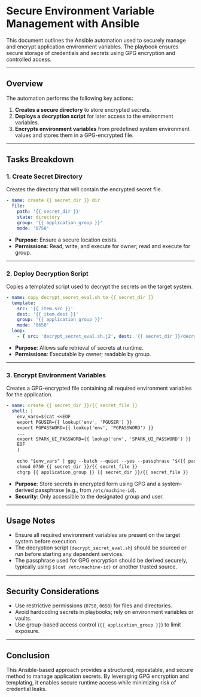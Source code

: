 
# Secure Environment Variable Management with Ansible

This document outlines the Ansible automation used to securely manage and encrypt application environment variables. The playbook ensures secure storage of credentials and secrets using GPG encryption and controlled access.

---

## Overview

The automation performs the following key actions:

1. **Creates a secure directory** to store encrypted secrets.
2. **Deploys a decryption script** for later access to the environment variables.
3. **Encrypts environment variables** from predefined system environment values and stores them in a GPG-encrypted file.

---

## Tasks Breakdown

### 1. Create Secret Directory

Creates the directory that will contain the encrypted secret file.

```yaml
- name: create {{ secret_dir }} dir
  file:
    path: '{{ secret_dir }}'
    state: directory
    group: '{{ application_group }}'
    mode: '0750'
```

- **Purpose**: Ensure a secure location exists.
- **Permissions**: Read, write, and execute for owner; read and execute for group.

---

### 2. Deploy Decryption Script

Copies a templated script used to decrypt the secrets on the target system.

```yaml
- name: copy decrypt_secret_eval.sh to {{ secret_dir }}
  template:
    src: '{{ item.src }}'
    dest: '{{ item.dest }}'
    group: '{{ application_group }}'
    mode: '0650'
  loop:
    - { src: 'decrypt_secret_eval.sh.j2', dest: '{{ secret_dir }}/decrypt_secret_eval.sh' }
```

- **Purpose**: Allows safe retrieval of secrets at runtime.
- **Permissions**: Executable by owner; readable by group.

---

### 3. Encrypt Environment Variables

Creates a GPG-encrypted file containing all required environment variables for the application.

```yaml
- name: create {{ secret_dir }}/{{ secret_file }}
  shell: |
    env_vars=$(cat <<EOF
    export PGUSER={{ lookup('env', 'PGUSER') }}
    export PGPASSWORD={{ lookup('env', 'PGPASSWORD') }}
    ...
    export SPARK_UI_PASSWORD={{ lookup('env', 'SPARK_UI_PASSWORD') }}
    EOF
    )
    
    echo "$env_vars" | gpg --batch --quiet --yes --passphrase "$({{ passphrase }})" -c > {{ secret_dir }}/{{ secret_file }}
    chmod 0750 {{ secret_dir }}/{{ secret_file }}
    chgrp {{ application_group }} {{ secret_dir }}/{{ secret_file }}
```

- **Purpose**: Store secrets in encrypted form using GPG and a system-derived passphrase (e.g., from `/etc/machine-id`).
- **Security**: Only accessible to the designated group and user.

---

## Usage Notes

- Ensure all required environment variables are present on the target system before execution.
- The decryption script (`decrypt_secret_eval.sh`) should be sourced or run before starting any dependent services.
- The passphrase used for GPG encryption should be derived securely, typically using `$(cat /etc/machine-id)` or another trusted source.

---

## Security Considerations

- Use restrictive permissions (`0750`, `0650`) for files and directories.
- Avoid hardcoding secrets in playbooks; rely on environment variables or vaults.
- Use group-based access control (`{{ application_group }}`) to limit exposure.

---

## Conclusion

This Ansible-based approach provides a structured, repeatable, and secure method to manage application secrets. By leveraging GPG encryption and templating, it enables secure runtime access while minimizing risk of credential leaks.

